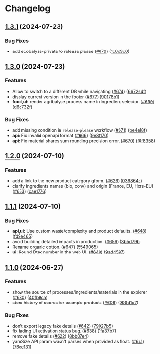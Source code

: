 # Changelog

## [1.3.1](https://github.com/MTES-MCT/ecobalyse/compare/v1.3.0...v1.3.1) (2024-07-23)


### Bug Fixes

* add ecobalyse-private to release please ([#679](https://github.com/MTES-MCT/ecobalyse/issues/679)) ([1c8d9c0](https://github.com/MTES-MCT/ecobalyse/commit/1c8d9c0b9cbdb3490650abf7800e8279457d6d9d))

## [1.3.0](https://github.com/MTES-MCT/ecobalyse/compare/v1.2.0...v1.3.0) (2024-07-23)


### Features

* Allow to switch to a different DB while navigating ([#674](https://github.com/MTES-MCT/ecobalyse/issues/674)) ([6672e4f](https://github.com/MTES-MCT/ecobalyse/commit/6672e4f2adf9f2ffce0859b3c00b2b3385047332))
* display current version in the footer ([#677](https://github.com/MTES-MCT/ecobalyse/issues/677)) ([90178b1](https://github.com/MTES-MCT/ecobalyse/commit/90178b19fdccb5230170781e72e58d6374db264a))
* **food,ui:** render agribalyse process name in ingredient selector. ([#659](https://github.com/MTES-MCT/ecobalyse/issues/659)) ([d6c732f](https://github.com/MTES-MCT/ecobalyse/commit/d6c732f7a1081fb75e749c466c1b2e69de1fbbbf))


### Bug Fixes

* add missing condition in `release-please` workflow ([#671](https://github.com/MTES-MCT/ecobalyse/issues/671)) ([be4e18f](https://github.com/MTES-MCT/ecobalyse/commit/be4e18f43e320e3bd1e740306ea551a438617d0a))
* **api:** Fix invalid openapi format ([#666](https://github.com/MTES-MCT/ecobalyse/issues/666)) ([9e8f170](https://github.com/MTES-MCT/ecobalyse/commit/9e8f17014891846acdff2d6cfaffd41fc5ed4ccc))
* **api:** Fix material shares sum rounding precision error. ([#670](https://github.com/MTES-MCT/ecobalyse/issues/670)) ([f0f8358](https://github.com/MTES-MCT/ecobalyse/commit/f0f8358802d6180d6c43a5fe7374f1271bd82193))

## [1.2.0](https://github.com/MTES-MCT/ecobalyse/compare/v1.1.1...v1.2.0) (2024-07-10)


### Features

* add a link to the new product category gform. ([#626](https://github.com/MTES-MCT/ecobalyse/issues/626)) ([036864c](https://github.com/MTES-MCT/ecobalyse/commit/036864c105af216e935404109dc659a49fa33391))
* clarify ingredients names (bio, conv) and origin (France, EU, Hors-EU) ([#653](https://github.com/MTES-MCT/ecobalyse/issues/653)) ([cae1776](https://github.com/MTES-MCT/ecobalyse/commit/cae177697645ad151439c3ef7a0e069018a53893))

## [1.1.1](https://github.com/MTES-MCT/ecobalyse/compare/v1.1.0...v1.1.1) (2024-07-10)


### Bug Fixes

* **api,ui:** Use custom waste/complexity and product defaults. ([#648](https://github.com/MTES-MCT/ecobalyse/issues/648)) ([fd9e465](https://github.com/MTES-MCT/ecobalyse/commit/fd9e4658470c2243baf53abfff3eec09066bba9d))
* avoid building detailed impacts in production. ([#656](https://github.com/MTES-MCT/ecobalyse/issues/656)) ([3b5d79b](https://github.com/MTES-MCT/ecobalyse/commit/3b5d79beaca1a77087202731f4fc28e08a6d7a72))
* Rename organic cotton. ([#647](https://github.com/MTES-MCT/ecobalyse/issues/647)) ([5549065](https://github.com/MTES-MCT/ecobalyse/commit/554906580cac60f21f66e09671681fa08482a514))
* **ui:** Round Dtex number in the web UI. ([#649](https://github.com/MTES-MCT/ecobalyse/issues/649)) ([9ad4597](https://github.com/MTES-MCT/ecobalyse/commit/9ad459794888fd9d883e2f34971f4bc286a76076))

## [1.1.0](https://github.com/MTES-MCT/ecobalyse/compare/v1.0.0...v1.1.0) (2024-06-27)


### Features

* show the source of processes/ingredients/materials in the explorer ([#630](https://github.com/MTES-MCT/ecobalyse/issues/630)) ([40fb9ca](https://github.com/MTES-MCT/ecobalyse/commit/40fb9cac7cd9ea3027b876bff7433960add8ecac))
* store history of scores for example products ([#608](https://github.com/MTES-MCT/ecobalyse/issues/608)) ([999d1e7](https://github.com/MTES-MCT/ecobalyse/commit/999d1e72f4b3ccc496a1f5b2458abfcfb5654b67))


### Bug Fixes

* don't export legacy fake details ([#642](https://github.com/MTES-MCT/ecobalyse/issues/642)) ([79027b5](https://github.com/MTES-MCT/ecobalyse/commit/79027b51553c1680486fa3e4429caea999f44508))
* fix fading UI activation status bug. ([#638](https://github.com/MTES-MCT/ecobalyse/issues/638)) ([1fa37b7](https://github.com/MTES-MCT/ecobalyse/commit/1fa37b7a5b7a0919d2e2a405cfe52166425c2140))
* remove fake details ([#622](https://github.com/MTES-MCT/ecobalyse/issues/622)) ([8bb07e4](https://github.com/MTES-MCT/ecobalyse/commit/8bb07e47e95c208733f0c9c5f848cedc41a8bb83))
* yarnSize API param wasn't parsed when provided as float. ([#641](https://github.com/MTES-MCT/ecobalyse/issues/641)) ([76ce131](https://github.com/MTES-MCT/ecobalyse/commit/76ce1311dd55d4fe844b920166755f8e708486da))
